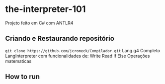 # the-interpreter-101
Projeto feito em C# com ANTLR4



## Criando e Restaurando repositório

`git clone https://github.com/jcromeck/Compilador.git`
Lang.g4 Completo
LangInterpreter com funcionalidades de:
       Write
       Read
       If Else
       Operações matematicas  
       

       

## How to run

